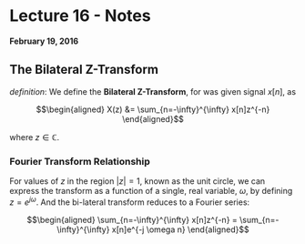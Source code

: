 # Lecture 16 - Notes  

**February 19, 2016**  

## The Bilateral Z-Transform

_definition_: We define the __Bilateral Z-Transform__, for was given signal $x[n]$, as

$$\begin{aligned}
    X(z) &= \sum_{n=-\infty}^{\infty} x[n]z^{-n}
\end{aligned}$$

where $z \in \mathbb C$.

### Fourier Transform Relationship

For values of $z$ in the region $|z|=1$, known as the unit circle, we can express the transform as a function of a single, real variable, $\omega$, by defining $z = e^{j\omega}$.  And the bi-lateral transform reduces to a Fourier series:

$$\begin{aligned}
    \sum_{n=-\infty}^{\infty} x[n]z^{-n} = \sum_{n=-\infty}^{\infty} x[n]e^{-j \omega n}
\end{aligned}$$



